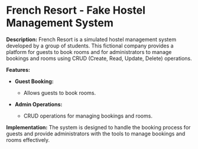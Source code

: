 # French Resort - Fake Hostel Management System

**Description:**
French Resort is a simulated hostel management system developed by a group of students. This fictional company provides a platform for guests to book rooms and for administrators to manage bookings and rooms using CRUD (Create, Read, Update, Delete) operations.

**Features:**
- **Guest Booking:**
  - Allows guests to book rooms.
  
- **Admin Operations:**
  - CRUD operations for managing bookings and rooms.
  
**Implementation:**
The system is designed to handle the booking process for guests and provide administrators with the tools to manage bookings and rooms effectively.
